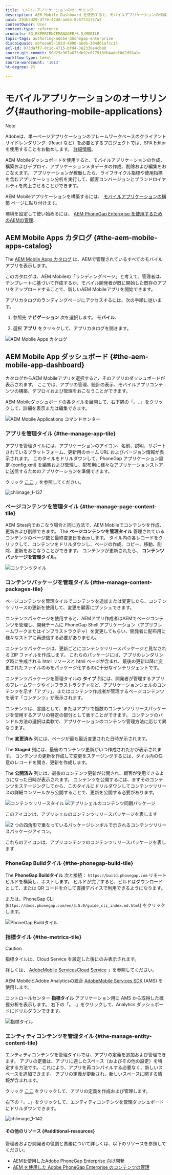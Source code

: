```yaml
---
title: モバイルアプリケーションのオーサリング
description: AEM Mobile Dashboard を使用すると、モバイルアプリケーションの作成、構築およびデプロイ、アプリケーションメタデータの作成、削除および編集をおこなえます。 このページでは、この機能について詳しく見ていきます。
uuid: 293b5d29-df7e-42dd-ae64-8c677317e7a5
contentOwner: User
content-type: reference
products: SG_EXPERIENCEMANAGER/6.5/MOBILE
topic-tags: authoring-adobe-phonegap-enterprise
discoiquuid: abfeea65-102d-4800-abeb-304d61afcc13
exl-id: 073daff7-0c1d-4715-bfd4-3e2336e4cb88
source-git-commit: 50d29c967a675db92e077916fb4adef6d2d98a1a
workflow-type: tm+mt
source-wordcount: '1013'
ht-degree: 2%

---
```


# モバイルアプリケーションのオーサリング{#authoring-mobile-applications}

>[!NOTE]
>
>Adobeは、単一ページアプリケーションのフレームワークベースのクライアントサイドレンダリング（React など）を必要とするプロジェクトでは、SPA Editor を使用することをお勧めします。 [詳細情報](/help/sites-developing/spa-overview.md)。

AEM Mobileダッシュボードを使用すると、モバイルアプリケーションの作成、構築およびデプロイ、アプリケーションメタデータの作成、削除および編集をおこなえます。 アプリケーションが稼働したら、ライフサイクル指標や使用指標を含むアプリケーション分析を実行して、顧客コンバージョンとブランドロイヤルティを向上させることができます。

AEM Mobileアプリケーションを構築するには、 [モバイルアプリケーションの構築](/help/mobile/building-app-mobile-phonegap.md) ページに貼り付けます。

環境を設定して使い始めるには、 [AEM PhoneGap Enterprise を使用するためのAEMの管理](/help/mobile/administer-phonegap.md).

## AEM Mobile Apps カタログ {#the-aem-mobile-apps-catalog}

The [AEM Mobile Apps カタログ](http://localhost:4502/aem/apps.html/content/phonegap) は、AEMで管理されているすべてのモバイルアプリを表示します。

このカタログは、AEM Mobileの「ランディングページ」と考えて、管理者は、テンプレートに基づいて作成するか、モバイル開発者が既に開始した既存のアプリをアップロードすることで、新しいAEM Mobileアプリを開始できます。

アプリカタログのランディングページにアクセスするには、次の手順に従います。

1. 参照先 **ナビゲーション** 次を選択します。 **モバイル**.

1. 選択 **アプリ** をクリックして、アプリカタログを開きます。

![AEM Mobile Apps カタログ](assets/chlimage_1-135.png)

## AEM Mobile App ダッシュボード {#the-aem-mobile-app-dashboard}

カタログからAEM Mobileアプリを選択すると、そのアプリのダッシュボードが表示されます。 ここでは、アプリの管理、統計の表示、モバイルアプリコンテンツの構築、デプロイおよび管理をおこなうことができます。

AEM Mobileダッシュボードの各タイルを展開して、右下隅の「。..」をクリックして、詳細を表示または編集できます。

![AEM Mobile Applications コマンドセンター](assets/chlimage_1-136.png)

### アプリを管理タイル {#the-manage-app-tile}

アプリを管理タイルには、アプリケーションのアイコン、名前、説明、サポートされているプラットフォーム、更新用のホーム URL およびバージョン情報が表示されます。 このタイルをドリルダウンして、PhoneGap アプリケーション設定 (config.xml) を編集および管理し、配布用に様々なアプリケーションストアに送信するためのアプリケーションを準備できます。

クリック [ここ](/help/mobile/phonegap-app-details-tile.md) 」を参照してください。

![chlimage_1-137](assets/chlimage_1-137.png)

### ページコンテンツを管理タイル {#the-manage-page-content-tile}

AEM Sites内でおこなう場合と同じ方法で、AEM Mobileでコンテンツを作成、更新および削除できます。 The **ページコンテンツを管理タイル** 管理されているコンテンツのページ数と最終変更日を表示します。 タイル内の各レコードをクリックして、コンテンツをドリルダウンし、ページの作成、コピー、移動、削除、更新をおこなうことができます。 コンテンツが更新されたら、 **コンテンツパッケージを管理タイル。**

![コンテンツタイル](assets/chlimage_1-138.png)

### コンテンツパッケージを管理タイル {#the-manage-content-packages-tile}

ページコンテンツを管理タイルでコンテンツを追加または変更したら、コンテンツリリースの更新を使用して、変更を顧客にプッシュできます。

コンテンツパッケージを使用すると、AEMアプリ作成者はAEMでページコンテンツを管理し、開発チームに PhoneGap Shell アプリケーション（アプリフレームワークまたはインフラストラクチャ）を変更してもらい、開発者に配布用に様々なストアに再送信する必要がありません。

コンテンツパッケージは、更新ごとにコンテンツリリースパッケージと見なされる ZIP ファイルを作成します。 これらのパッケージには、アプリのレンダリング時に生成される html リソースと html ページが含まれ、最後の更新以降に変更されたファイルのみをパッケージ化するのに十分なインテリジェントです。

コンテンツパッケージを管理タイルの **タイプ** 列には、開発者が管理するアプリのフレームワークやインフラストラクチャなど、アプリケーションシェルのコンテンツを示す「アプリ」、またはコンテンツ作成者が管理するページコンテンツを表す「コンテンツ」が表示されます。

コンテンツは、言語として、またはアプリで複数のコンテンツリリースパッケージを使用するアプリの特定の部分として表すことができます。 コンテンツのバンドル方法の選択は柔軟で、アプリケーションのコンテンツ管理方法に応じて異なります。

The **変更済み** 列には、ページが最も最近変更された日時が示されます。

The **Staged** 列には、最後のコンテンツ更新がいつ作成されたかが表示されます。 コンテンツの更新を作成して変更をステージングするには、タイル内の任意のレコードを開き、更新を作成します。

The **公開済み** 列には、最後のコンテンツ更新が公開され、顧客が使用できるようになった日時が表示されます。 コンテンツを公開するには、まずそのコンテンツをステージングしてから、このタイルにドリルダウンしてコンテンツリリースの詳細コンソールから公開することで、更新を公開する必要があります。

![コンテンツリリースタイル](assets/chlimage_1-139.png) ![アプリシェルのコンテンツ同期パッケージ](do-not-localize/chlimage_1-5.png)

このアイコンは、アプリシェルのコンテンツリリースパッケージを表します

![2 つの四角形で重なっているパッケージシンボルで示されるコンテンツリリースパッケージアイコン。](do-not-localize/chlimage_1-6.png)

これらのアイコンは、アプリコンテンツのコンテンツリリースパッケージを表します

### PhoneGap Buildタイル {#the-phonegap-build-tile}

The **PhoneGap Buildタイル** 次と接続： `https://build.phonegap.com` リモートビルドを構築し、ホストします。 ビルドが完了すると、ビルドはダウンロードとして、または QR コードを介して直接デバイスで利用できるようになります。

または、PhoneGap CLI (`https://docs.phonegap.com/en/3.5.0/guide_cli_index.md.html`) をクリックします。

![PhoneGap Buildタイル](assets/chlimage_1-140.png)

### 指標タイル {#the-metrics-tile}

>[!CAUTION]
>
>指標タイルは、Cloud Service を設定した後にのみ表示されます。
>
>詳しくは、 [AdobeMobile ServicesCloud Service](/help/mobile/configure-adobe-mobile-cloud-service.md) 」を参照してください。

AEM MobileとAdobe Analyticsの統合 [AdobeMobile Services SDK](https://experienceleague.adobe.com/docs/mobile.html?lang=en) (AMS) を使用します。

コントロールセンター **指標タイル** アプリケーション用に AMS から取得した概要分析を表示します。 右下の「。..」をクリックして、Analytics ダッシュボードにドリルダウンできます。

![指標タイル](assets/chlimage_1-141.png)

### エンティティコンテンツを管理タイル {#the-manage-entity-content-tile}

エンティティコンテンツを管理タイルでは、アプリの定義を追加および管理できます。 アプリの定義は、アプリに適したスペース（およびその他の設定）を特定する方法です。 これにより、アプリを再コンパイルする必要なく、新しいスペースを追加できます。 アプリの定義が更新され、新しいスペースに関する情報が含まれます。

クリック [ここ](/help/mobile/phonegap-app-definitions.md) をクリックして、アプリの定義を作成および管理します。

右下の「。..」をクリックして、エンティティコンテンツを管理ダッシュボードにドリルダウンできます。

![chlimage_1-142](assets/chlimage_1-142.png)

#### その他のリソース {#additional-resources}

管理者および開発者の役割と責務について詳しくは、以下のリソースを参照してください。

* [AEMを使用したAdobe PhoneGap Enterprise 向け開発](/help/mobile/developing-in-phonegap.md)
* [AEM を使用した Adobe PhoneGap Enterprise のコンテンツの管理](/help/mobile/administer-phonegap.md)
